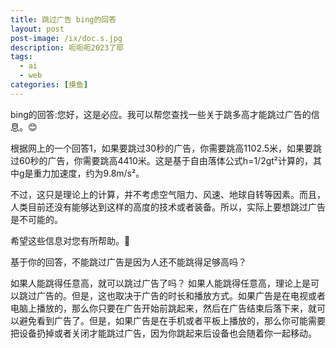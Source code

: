 ```yaml
---
title: 跳过广告 bing的回答
layout: post
post-image: /ix/doc.s.jpg
description: 呃呃呃2023了耶
tags:
  - ai
  - web
categories: [摸鱼]
---
```

bing的回答:您好，这是必应。我可以帮您查找一些关于跳多高才能跳过广告的信息。😊 

根据网上的一个回答1，如果要跳过30秒的广告，你需要跳高1102.5米，如果要跳过60秒的广告，你需要跳高4410米。这是基于自由落体公式h=1/2gt²计算的，其中g是重力加速度，约为9.8m/s²。 

不过，这只是理论上的计算，并不考虑空气阻力、风速、地球自转等因素。而且，人类目前还没有能够达到这样的高度的技术或者装备。所以，实际上要想跳过广告是不可能的。 

希望这些信息对您有所帮助。🙏 

基于你的回答，不能跳过广告是因为人还不能跳得足够高吗？

如果人能跳得任意高，就可以跳过广告了吗？ 如果人能跳得任意高，理论上是可以跳过广告的。但是，这也取决于广告的时长和播放方式。如果广告是在电视或者电脑上播放的，那么你只要在广告开始前跳起来，然后在广告结束后落下来，就可以避免看到广告了。但是，如果广告是在手机或者平板上播放的，那么你可能需要把设备扔掉或者关闭才能跳过广告，因为你跳起来后设备也会随着你一起移动。​

